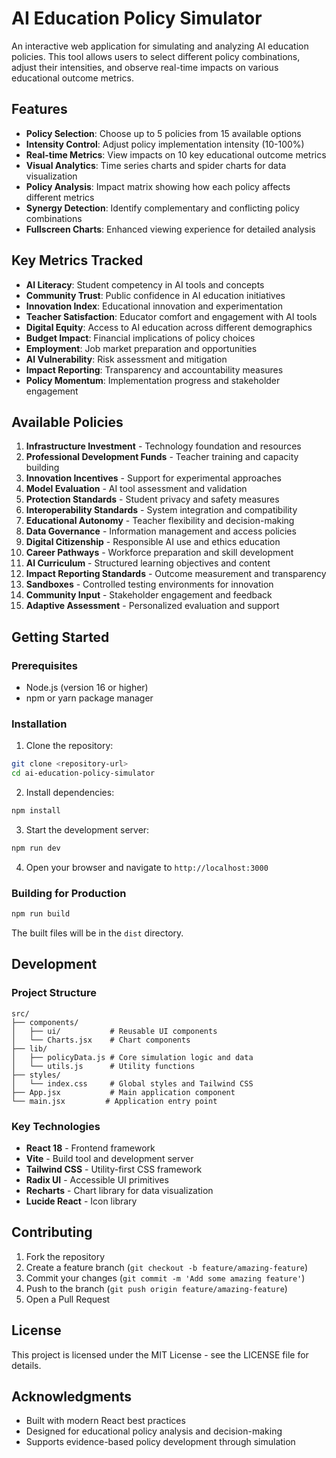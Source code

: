 # AI Education Policy Simulator

An interactive web application for simulating and analyzing AI education policies. This tool allows users to select different policy combinations, adjust their intensities, and observe real-time impacts on various educational outcome metrics.

## Features

- **Policy Selection**: Choose up to 5 policies from 15 available options
- **Intensity Control**: Adjust policy implementation intensity (10-100%)
- **Real-time Metrics**: View impacts on 10 key educational outcome metrics
- **Visual Analytics**: Time series charts and spider charts for data visualization
- **Policy Analysis**: Impact matrix showing how each policy affects different metrics
- **Synergy Detection**: Identify complementary and conflicting policy combinations
- **Fullscreen Charts**: Enhanced viewing experience for detailed analysis

## Key Metrics Tracked

- **AI Literacy**: Student competency in AI tools and concepts
- **Community Trust**: Public confidence in AI education initiatives
- **Innovation Index**: Educational innovation and experimentation
- **Teacher Satisfaction**: Educator comfort and engagement with AI tools
- **Digital Equity**: Access to AI education across different demographics
- **Budget Impact**: Financial implications of policy choices
- **Employment**: Job market preparation and opportunities
- **AI Vulnerability**: Risk assessment and mitigation
- **Impact Reporting**: Transparency and accountability measures
- **Policy Momentum**: Implementation progress and stakeholder engagement

## Available Policies

1. **Infrastructure Investment** - Technology foundation and resources
2. **Professional Development Funds** - Teacher training and capacity building
3. **Innovation Incentives** - Support for experimental approaches
4. **Model Evaluation** - AI tool assessment and validation
5. **Protection Standards** - Student privacy and safety measures
6. **Interoperability Standards** - System integration and compatibility
7. **Educational Autonomy** - Teacher flexibility and decision-making
8. **Data Governance** - Information management and access policies
9. **Digital Citizenship** - Responsible AI use and ethics education
10. **Career Pathways** - Workforce preparation and skill development
11. **AI Curriculum** - Structured learning objectives and content
12. **Impact Reporting Standards** - Outcome measurement and transparency
13. **Sandboxes** - Controlled testing environments for innovation
14. **Community Input** - Stakeholder engagement and feedback
15. **Adaptive Assessment** - Personalized evaluation and support

## Getting Started

### Prerequisites

- Node.js (version 16 or higher)
- npm or yarn package manager

### Installation

1. Clone the repository:
```bash
git clone <repository-url>
cd ai-education-policy-simulator
```

2. Install dependencies:
```bash
npm install
```

3. Start the development server:
```bash
npm run dev
```

4. Open your browser and navigate to `http://localhost:3000`

### Building for Production

```bash
npm run build
```

The built files will be in the `dist` directory.

## Development

### Project Structure

```
src/
├── components/
│   ├── ui/           # Reusable UI components
│   └── Charts.jsx    # Chart components
├── lib/
│   ├── policyData.js # Core simulation logic and data
│   └── utils.js      # Utility functions
├── styles/
│   └── index.css     # Global styles and Tailwind CSS
├── App.jsx           # Main application component
└── main.jsx         # Application entry point
```

### Key Technologies

- **React 18** - Frontend framework
- **Vite** - Build tool and development server
- **Tailwind CSS** - Utility-first CSS framework
- **Radix UI** - Accessible UI primitives
- **Recharts** - Chart library for data visualization
- **Lucide React** - Icon library

## Contributing

1. Fork the repository
2. Create a feature branch (`git checkout -b feature/amazing-feature`)
3. Commit your changes (`git commit -m 'Add some amazing feature'`)
4. Push to the branch (`git push origin feature/amazing-feature`)
5. Open a Pull Request

## License

This project is licensed under the MIT License - see the LICENSE file for details.

## Acknowledgments

- Built with modern React best practices
- Designed for educational policy analysis and decision-making
- Supports evidence-based policy development through simulation 